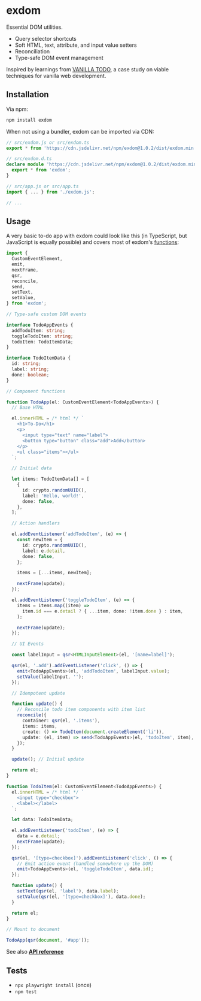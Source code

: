 # exdom

Essential DOM utilities.

- Query selector shortcuts
- Soft HTML, text, attribute, and input value setters
- Reconciliation
- Type-safe DOM event management

Inspired by learnings from
[VANILLA TODO](https://github.com/morris/vanilla-todo), a case study on viable
techniques for vanilla web development.

## Installation

Via npm:

```sh
npm install exdom
```

When not using a bundler, exdom can be imported via CDN:

```ts
// src/exdom.js or src/exdom.ts
export * from 'https://cdn.jsdelivr.net/npm/exdom@1.0.2/dist/exdom.min.js';

// src/exdom.d.ts
declare module 'https://cdn.jsdelivr.net/npm/exdom@1.0.2/dist/exdom.min.js' {
  export * from 'exdom';
}

// src/app.js or src/app.ts
import { ... } from './exdom.js';

// ...
```

## Usage

A very basic to-do app with exdom could look like this (in TypeScript, but
JavaScript is equally possible) and covers most of exdom's
[functions](https://morris.github.io/exdom):

```ts
import {
  CustomEventElement,
  emit,
  nextFrame,
  qsr,
  reconcile,
  send,
  setText,
  setValue,
} from 'exdom';

// Type-safe custom DOM events

interface TodoAppEvents {
  addTodoItem: string;
  toggleTodoItem: string;
  todoItem: TodoItemData;
}

interface TodoItemData {
  id: string;
  label: string;
  done: boolean;
}

// Component functions

function TodoApp(el: CustomEventElement<TodoAppEvents>) {
  // Base HTML

  el.innerHTML = /* html */ `
    <h1>To-Do</h1>
    <p>
      <input type="text" name="label">
      <button type="button" class="add">Add</button>
    </p>
    <ul class="items"></ul>
  `;

  // Initial data

  let items: TodoItemData[] = [
    {
      id: crypto.randomUUID(),
      label: 'Hello, world!',
      done: false,
    },
  ];

  // Action handlers

  el.addEventListener('addTodoItem', (e) => {
    const newItem = {
      id: crypto.randomUUID(),
      label: e.detail,
      done: false,
    };

    items = [...items, newItem];

    nextFrame(update);
  });

  el.addEventListener('toggleTodoItem', (e) => {
    items = items.map((item) =>
      item.id === e.detail ? { ...item, done: !item.done } : item,
    );

    nextFrame(update);
  });

  // UI Events

  const labelInput = qsr<HTMLInputElement>(el, '[name=label]');

  qsr(el, '.add').addEventListener('click', () => {
    emit<TodoAppEvents>(el, 'addTodoItem', labelInput.value);
    setValue(labelInput, '');
  });

  // Idempotent update

  function update() {
    // Reconcile todo item components with item list
    reconcile({
      container: qsr(el, '.items'),
      items: items,
      create: () => TodoItem(document.createElement('li')),
      update: (el, item) => send<TodoAppEvents>(el, 'todoItem', item),
    });
  }

  update(); // Initial update

  return el;
}

function TodoItem(el: CustomEventElement<TodoAppEvents>) {
  el.innerHTML = /* html */ `
    <input type="checkbox">
    <label></label>
  `;

  let data: TodoItemData;

  el.addEventListener('todoItem', (e) => {
    data = e.detail;
    nextFrame(update);
  });

  qsr(el, '[type=checkbox]').addEventListener('click', () => {
    // Emit action event (handled somewhere up the DOM)
    emit<TodoAppEvents>(el, 'toggleTodoItem', data.id);
  });

  function update() {
    setText(qsr(el, 'label'), data.label);
    setValue(qsr(el, '[type=checkbox]'), data.done);
  }

  return el;
}

// Mount to document

TodoApp(qsr(document, '#app'));
```

See also **[API reference](https://morris.github.io/exdom)**

## Tests

- `npx playwright install` (once)
- `npm test`
